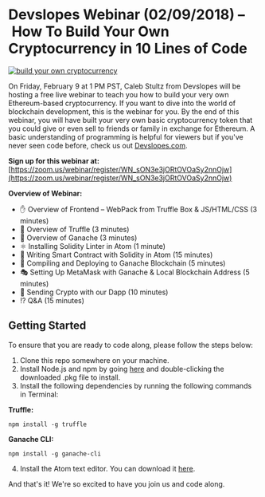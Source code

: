 # Devslopes Webinar (02/09/2018) – How To Build Your Own Cryptocurrency in 10 Lines of Code

[![build your own cryptocurrency](https://i.imgur.com/PxIK0qO.png)](https://zoom.us/webinar/register/WN_sON3e3jORtOVOaSy2nnOjw)

On Friday, February 9 at 1 PM PST, Caleb Stultz from Devslopes will be hosting a free live webinar to teach you how to build your very own Ethereum-based cryptocurrency. If you want to dive into the world of blockchain development, this is the webinar for you. By the end of this webinar, you will have built your very own basic cryptocurrency token that you could give or even sell to friends or family in exchange for Ethereum. A basic understanding of programming is helpful for viewers but if you've never seen code before, check us out [Devslopes.com](www.devslopes.com).

**Sign up for this webinar at:** [https://zoom.us/webinar/register/WN_sON3e3jORtOVOaSy2nnOjw](https://zoom.us/webinar/register/WN_sON3e3jORtOVOaSy2nnOjw)

**Overview of Webinar:**
* ✋ Overview of Frontend – WebPack from Truffle Box & JS/HTML/CSS (3 minutes)
* 🍬 Overview of Truffle (3 minutes)
* 🍫 Overview of Ganache (3 minutes)
* ⚛️ Installing Solidity Linter in Atom (1 minute)
* 📜 Writing Smart Contract with Solidity in Atom (15 minutes)
* 🔄 Compiling and Deploying to Ganache Blockchain (5 minutes)
* 🎭 Setting Up MetaMask with Ganache & Local Blockchain Address (5 minutes)
* 💸 Sending Crypto with our Dapp (10 minutes)
* ⁉️ Q&A (15 minutes)

## Getting Started

To ensure that you are ready to code along, please follow the steps below:

1. Clone this repo somewhere on your machine.
2. Install Node.js and npm by going [here](https://nodejs.org/dist/v8.9.4/node-v8.9.4.pkg) and double-clicking the downloaded .pkg file to install.
3. Install the following dependencies by running the following commands in Terminal:

**Truffle:**

`npm install -g truffle`

**Ganache CLI:**

`npm install -g ganache-cli`

4. Install the Atom text editor. You can download it [here](https://atom.io).

And that's it! We're so excited to have you join us and code along.
